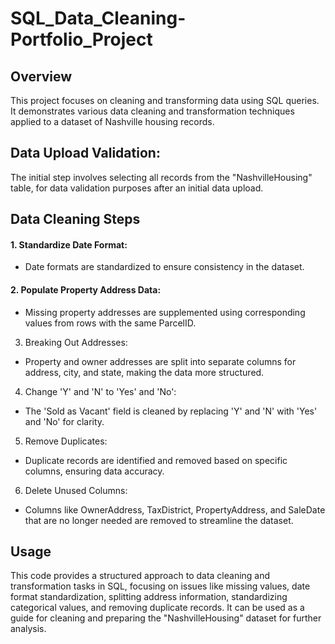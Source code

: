 # SQL_Data_Cleaning-Portfolio_Project

## Overview
This project focuses on cleaning and transforming data using SQL queries. It demonstrates various data cleaning and transformation techniques applied to a dataset of Nashville housing records.

## Data Upload Validation:
The initial step involves selecting all records from the "NashvilleHousing" table, for data validation purposes after an initial data upload.

## Data Cleaning Steps
#### 1. Standardize Date Format:
- Date formats are standardized to ensure consistency in the dataset.
#### 2. Populate Property Address Data:
- Missing property addresses are supplemented using corresponding values from rows with the same ParcelID.
3. Breaking Out Addresses:
- Property and owner addresses are split into separate columns for address, city, and state, making the data more structured.
4. Change 'Y' and 'N' to 'Yes' and 'No':
- The 'Sold as Vacant' field is cleaned by replacing 'Y' and 'N' with 'Yes' and 'No' for clarity.
5. Remove Duplicates:
- Duplicate records are identified and removed based on specific columns, ensuring data accuracy.
6. Delete Unused Columns:
- Columns like OwnerAddress, TaxDistrict, PropertyAddress, and SaleDate that are no longer needed are removed to streamline the dataset.

## Usage
This code provides a structured approach to data cleaning and transformation tasks in SQL, focusing on issues like missing values, date format standardization, splitting address information, standardizing categorical values, and removing duplicate records. It can be used as a guide for cleaning and preparing the "NashvilleHousing" dataset for further analysis.








